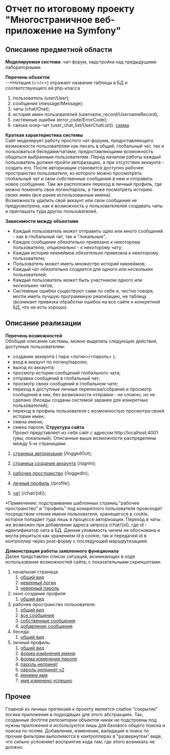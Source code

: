 # Отчет по итоговому проекту "Многостраничное веб-приложение на Symfony"  
## Описание предметной области  
**Моделируемая система:** чат-форум, надстройка над предыдущими лабораторными  
  
**Перечень объектов**  
--*Нотация (<>/<>) отражает название таблицы в БД и соответствующего ей php-класса
1. пользователь (user/User); 
2. сообщения (message/Message);
3. чаты (chat/Chat);
4. история имен пользователей (username_record/UsernameRecord);
5. системные ошибки (error_code/ErrorCode);
6. связка юзер-чат (user_chat_list/UserChatList)).
[схема](https://github.com/AlShProgin/imageSource/blob/main/FinalProject_SS/FinalProjectDS.png)  
  
**Краткая характеристика системы**   
    Сайт моделирует работу простого чат-форума, предоставляющего возможности пользователям как писать в общий, глобальный чат, так и пользоваться беседами/чатами, предоставляющими возможность общаться выбранным пользователям. Перед началом работы каждый пользователь должен пройти авторизацию, а при отсутствии аккаунта - создать его. После авторизации становится доступно рабочее пространство пользователя, из которого можно просмотреть глобальный чат и свои собственные сообщения в нем и отправить новое сообщение. Там же расположен переход в личный профиль, где можно поменять свои логин/пароль, а также посмотреть историю своих имен (все ранее использованные имена).  
    Возможность удалить свой аккаунт или свои сообщения не предусмотрена, как и возможность у пользователелей создавать чаты и приглашать туда других пользователей.  
    
**Зависимости между объектами**  
+ Каждый пользователь *может* отправить *одно или много* сообщений - как в глобальный чат, так и "локальные";
+ Каждое сообщение *обязательно* привязано к некоторому пользователю, *опционально* - к некоторому чату;
+ Каждая история некнеймов *обязательно* привязана к некоторому пользователю;
+ Пользователь *может* иметь *множество* историй никнеймов;
+ Каждый чат *обязательно* создается для *одного или нескольких* пользователей;
+ Каждый пользователь *может* быть участником *одного или нескольких* чатов;
+ Системные ошибки существуют сами по себе и, честно говоря, могли иметь лучшую программную реализацию, не таблицу (возникает привязка обработки ошибок на все сайте к конкретной БД, что не есть хорошо).
## Описание реализации  
**Перечень возможностей**  
Обобщая описание системы, можно выделить следующие действия, доступные пользователям:  
+ создание аккаунта ( пара <логин>/<пароль> );
+ вход в аккаунт по логину/паролю;
+ выход из аккаунта;
+ просмотр истории сообщений глобального чата;
+ отправка сообщений в глобальный чат;
+ просмотр своих сообщений в глобальном чате;
+ переход в доступные личные переписки/собрания и просмотр сообщений в них, без возможности отправки - не сложно, но не сделано (беседы созданы системой заранее для конкретных пользователей);
+ переход в профиль пользователя с возможностью просмотра своей истории имен;
+ смена имени;
+ смена пароля.
**Структура сайта**  
Проект представляет из себя сайт с адресом http://localhost:4001 (увы, локальный). Описанные выше возможности распределены между 5-ю страницами:
1. [страница авторизации](https://github.com/AlShProgin/imageSource/blob/main/FinalProject_SS/1_StartingPage.png) (/loggedOut);

2. [страница создания аккаунта](https://github.com/AlShProgin/imageSource/blob/main/FinalProject_SS/4_SignInPage.png) (/signIn);

3. [рабочее пространство](https://github.com/AlShProgin/imageSource/blob/main/FinalProject_SS/5_UserWorkSpace.png) (/loggedIn);

4. [личный профиль](https://github.com/AlShProgin/imageSource/blob/main/FinalProject_SS/10_ProfileSettings.png) (/profile);

5. [чат](https://github.com/AlShProgin/imageSource/blob/main/FinalProject_SS/9_ChatMsgs.png) (/chat/{id}); 
 
\*Примечение: подстраивание шаблонных страниц "рабочее пространство" и "профиль" под конкретного пользователя происходит посредством чтения имени пользователя, хранящегося в cookie, которое попадает туда лишь в процессе авторизации. Переход в чаты же возможен при добавлении адреса запроса /chat/{id}, где id - идентификатор чата в БД. Данная уязвимость ничем не обоснована и могла решиться как хранением id в cookie, так и передачей id в контроллер через post-форму с последующей маршрутизацией. 
  
**Демонстрация работы заявленного функционала**  
Далее представлен список ситуаций, возникающих в ходе использование возможностей сайта, с показательными скриншотами:  
1. начальная страница:
    1. [общий вид](https://github.com/AlShProgin/imageSource/blob/main/FinalProject_SS/1_StartingPage.png)
    2. [неверный логин](https://github.com/AlShProgin/imageSource/blob/main/FinalProject_SS/2_LoginDenied.png)
    3. [неверный пароль](https://github.com/AlShProgin/imageSource/blob/main/FinalProject_SS/3_PasswordDenied.png)
2. окно создание профиля:
    1. [общий вид](https://github.com/AlShProgin/imageSource/blob/main/FinalProject_SS/4_SignInPage.png)
3. рабочее пространство пользователя:
    1. [общий вид](https://github.com/AlShProgin/imageSource/blob/main/FinalProject_SS/5_UserWorkSpace.png)
    1. [все сообщения](https://github.com/AlShProgin/imageSource/blob/main/FinalProject_SS/6_AllMsgs.png)
    2. [собственные сообщения](https://github.com/AlShProgin/imageSource/blob/main/FinalProject_SS/7_PersonalMsgs.png)
    3. [добавление сообщения](https://github.com/AlShProgin/imageSource/blob/main/FinalProject_SS/8_PostingMsg.png)
4. беседа:
    1. [общий вид](https://github.com/AlShProgin/imageSource/blob/main/FinalProject_SS/9_ChatMsgs.png)
5. личный профиль:
    1. [общий вид](https://github.com/AlShProgin/imageSource/blob/main/FinalProject_SS/10_ProfileSettings.png)
    2. [форма изменения имени](https://github.com/AlShProgin/imageSource/blob/main/FinalProject_SS/11_ChangingName.png)
    3. [форма изменения пароля](https://github.com/AlShProgin/imageSource/blob/main/FinalProject_SS/12_ChangingPassword.png)
    4. [пароль непринят](https://github.com/AlShProgin/imageSource/blob/main/FinalProject_SS/13_PswdChangeDenied.png)
    5. [пароль непринят v2](https://github.com/AlShProgin/imageSource/blob/main/FinalProject_SS/14_PswdChangeDenied2.png)
    6. [меняем имя](https://github.com/AlShProgin/imageSource/blob/main/FinalProject_SS/15_NameChange.png)
    7. [имя изменено успешно](https://github.com/AlShProgin/imageSource/blob/main/FinalProject_SS/16_NameChangeDone.png)  
  
## Прочее
Главной из личных претензий к проекту является слабое "сокрытие" логики приложения в подходящих для этого абстракциях. Так, созданные doctrine репозитории объектов никак не подстроены под нужны приложения и используются лишь для базового общего поиска и поиска по полям. Добавление, изменение, валидация и поиск по прочим фильтрам выполняются в контроллерах в "развернутом" виде, что сильно усложняет восприятие кода там, где этого возникать не должно.
